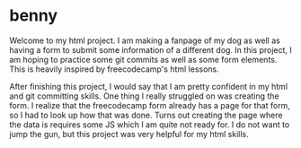 # benny

Welcome to my html project. I am making a fanpage of my dog as well as having a form to submit some information of a different dog. In this project, I am hoping to practice some git commits as well as some form elements. This is heavily inspired by freecodecamp's html lessons.

After finishing this project, I would say that I am pretty confident in my html and git committing skills. One thing I really struggled on was creating the form. I realize that the freecodecamp form already has a page for that form, so I had to look up how that was done. Turns out creating the page where the data is requires some JS which I am quite not ready for. I do not want to jump the gun, but this project was very helpful for my html skills.